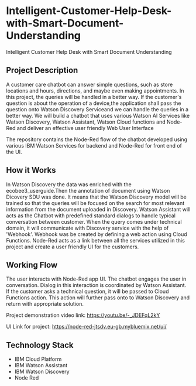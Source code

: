 # Intelligent-Customer-Help-Desk-with-Smart-Document-Understanding
Intelligent Customer Help Desk with Smart Document Understanding

## Project Description
A customer care chatbot can answer simple questions, such as store locations and hours, directions, and maybe even making appointments. In this project, the queries will be handled in a better way. If the customer's question is about the operation of a device,the application shall pass the question onto Watson Discovery Serviceand we can handle the queries in a better way. We will build a chatbot that uses various Watson AI Services like Watson Discovery, Watson Assistant, Watson Cloud functions and Node-Red and deliver an effective user friendly Web User Interface

The repository contains the Node-Red flow of the chatbot developed using various IBM Watson Services for backend and Node-Red for front end of the UI.

## How it Works
In Watson Discovery the data was enriched with the ecobee3_userguide.Then the annotation of document using Watson Dicovery SDU was done. It means that the Watson Discovery model will be trained so that the queries will be focused on the search for most relevant information from the document uploaded in Discovery. Watson Assistant will acts as the Chatbot with predefined standard dialogs to handle typical conversation between customer. When the query comes under technical domain, it will communicate with Discovery service with the help of 'Webhook'. Webhook was be created by defining a web action using Cloud Functions. Node-Red acts as a link between all the services utilized in this project and create a user friendly UI for the customers.

## Working Flow
The user interacts with Node-Red app UI. The chatbot engages the user in conversation.
Dialog in this interaction is coordinated by Watson Assistant.
If the customer asks a technical question, it will be passed to Cloud Functions action.
This action will further pass onto to Watson Discovery and return with appropriate solution.

Project demonstration video link: https://youtu.be/-_JDEFqL2kY

UI Link for project: https://node-red-jtsdv.eu-gb.mybluemix.net/ui/

## Technology Stack
* IBM Cloud Platform
* IBM Watson Assistant
* IBM Watson Discovery
* Node Red

